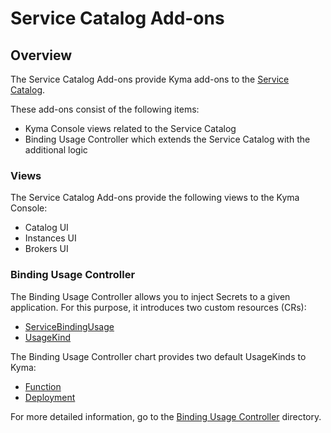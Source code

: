 # Service Catalog Add-ons

## Overview

The Service Catalog Add-ons provide Kyma add-ons to the [Service Catalog](https://github.com/kyma-project/kyma/blob/master/resources/service-catalog/README.md).

These add-ons consist of the following items:
* Kyma Console views related to the Service Catalog
* Binding Usage Controller which extends the Service Catalog with the additional logic

### Views

The Service Catalog Add-ons provide the following views to the Kyma Console:

* Catalog UI
* Instances UI
* Brokers UI

### Binding Usage Controller

The Binding Usage Controller allows you to inject Secrets to a given application. For this purpose, it introduces two custom resources (CRs):

* [ServiceBindingUsage](../../../../docs/service-catalog/docs/06-01-service-binding-usage.md)
* [UsageKind](../../../../docs/service-catalog/docs/06-02-usage-kind.md)

The Binding Usage Controller chart provides two default UsageKinds to Kyma:

* [Function](charts/binding-usage-controller/templates/function-usage-kind.yaml)
* [Deployment](charts/binding-usage-controller/templates/deployment-usage-kind.yaml)

For more detailed information, go to the [Binding Usage Controller](https://github.com/kyma-project/kyma/tree/master/components/binding-usage-controller/docs) directory.
